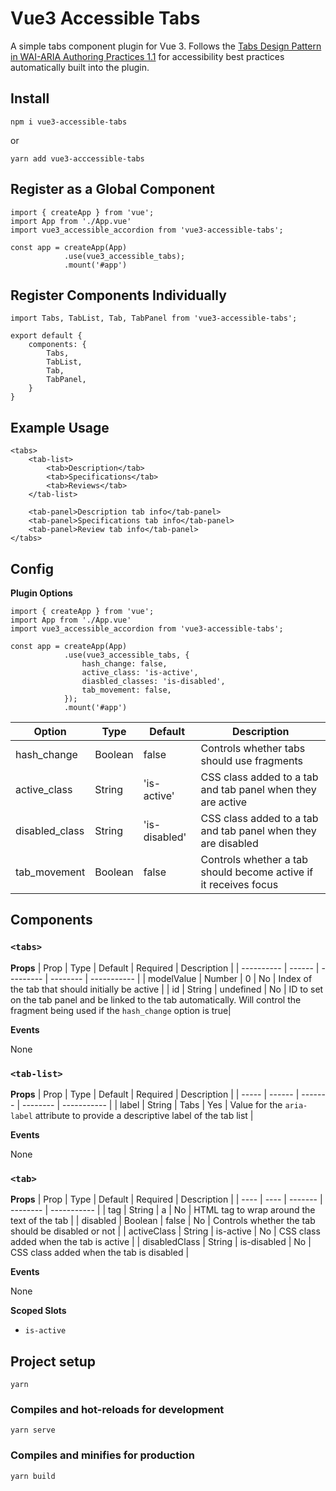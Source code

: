 # Vue3 Accessible Tabs

A simple tabs component plugin for Vue 3. Follows the [Tabs Design Pattern in WAI-ARIA Authoring Practices 1.1](https://www.w3.org/TR/wai-aria-practices-1.1/examples/tabs/tabs-1/tabs.html) for accessibility best practices automatically built into the plugin.

## Install

```
npm i vue3-accessible-tabs
```

or

```
yarn add vue3-acccessible-tabs
```

## Register as a Global Component

```
import { createApp } from 'vue';
import App from './App.vue'
import vue3_accessible_accordion from 'vue3-accessible-tabs';

const app = createApp(App)
			.use(vue3_accessible_tabs);
			.mount('#app')
```

## Register Components Individually

```
import Tabs, TabList, Tab, TabPanel from 'vue3-accessible-tabs';

export default {
	components: {
    	Tabs,
        TabList,
        Tab,
        TabPanel,
    }
}
```

## Example Usage

```
<tabs>
	<tab-list>
    	<tab>Description</tab>
        <tab>Specifications</tab>
        <tab>Reviews</tab>
    </tab-list>

    <tab-panel>Description tab info</tab-panel>
    <tab-panel>Specifications tab info</tab-panel>
    <tab-panel>Review tab info</tab-panel>
</tabs>
```

## Config

**Plugin Options**

```
import { createApp } from 'vue';
import App from './App.vue'
import vue3_accessible_accordion from 'vue3-accessible-tabs';

const app = createApp(App)
			.use(vue3_accessible_tabs, {
            	hash_change: false,
                active_class: 'is-active',
                diasbled_classes: 'is-disabled',
                tab_movement: false,
            });
			.mount('#app')
```

| Option         | Type    | Default       | Description                                                      |
| -------------- | ------- | ------------- | ---------------------------------------------------------------- |
| hash_change    | Boolean | false         | Controls whether tabs should use fragments                       |
| active_class   | String  | 'is-active'   | CSS class added to a tab and tab panel when they are active      |
| disabled_class | String  | 'is-disabled' | CSS class added to a tab and tab panel when they are disabled    |
| tab_movement   | Boolean | false         | Controls whether a tab should become active if it receives focus |

## Components

### `<tabs>`

**Props**
| Prop | Type | Default | Required | Description |
| ---------- | ------ | --------- | -------- | ----------- |
| modelValue | Number | 0 | No | Index of the tab that should initially be active |
| id | String | undefined | No | ID to set on the tab panel and be linked to the tab automatically. Will control the fragment being used if the `hash_change` option is true|

**Events**

None

### `<tab-list>`

**Props**
| Prop | Type | Default | Required | Description |
| ----- | ------ | ------- | -------- | ----------- |
| label | String | Tabs | Yes | Value for the `aria-label` attribute to provide a descriptive label of the tab list |

**Events**

None

### `<tab>`

**Props**
| Prop | Type | Default | Required | Description |
| ---- | ---- | ------- | -------- | ----------- |
| tag | String | a | No | HTML tag to wrap around the text of the tab |
| disabled | Boolean | false | No | Controls whether the tab should be disabled or not |
| activeClass | String | is-active | No | CSS class added when the tab is active |
| disabledClass | String | is-disabled | No | CSS class added when the tab is disabled |

**Events**

None

**Scoped Slots**

-   `is-active`

## Project setup

```
yarn
```

### Compiles and hot-reloads for development

```
yarn serve
```

### Compiles and minifies for production

```
yarn build
```
